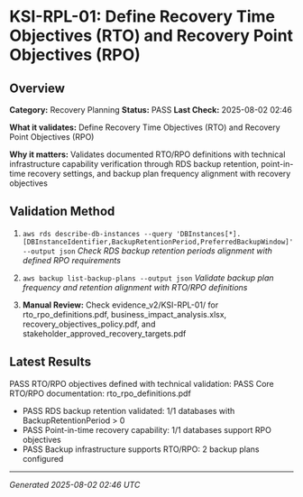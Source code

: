 # KSI-RPL-01: Define Recovery Time Objectives (RTO) and Recovery Point Objectives (RPO)

## Overview

**Category:** Recovery Planning
**Status:** PASS
**Last Check:** 2025-08-02 02:46

**What it validates:** Define Recovery Time Objectives (RTO) and Recovery Point Objectives (RPO)

**Why it matters:** Validates documented RTO/RPO definitions with technical infrastructure capability verification through RDS backup retention, point-in-time recovery settings, and backup plan frequency alignment with recovery objectives

## Validation Method

1. `aws rds describe-db-instances --query 'DBInstances[*].[DBInstanceIdentifier,BackupRetentionPeriod,PreferredBackupWindow]' --output json`
   *Check RDS backup retention periods alignment with defined RPO requirements*

2. `aws backup list-backup-plans --output json`
   *Validate backup plan frequency and retention alignment with RTO/RPO definitions*

3. **Manual Review:** Check evidence_v2/KSI-RPL-01/ for rto_rpo_definitions.pdf, business_impact_analysis.xlsx, recovery_objectives_policy.pdf, and stakeholder_approved_recovery_targets.pdf

## Latest Results

PASS RTO/RPO objectives defined with technical validation: PASS Core RTO/RPO documentation: rto_rpo_definitions.pdf
- PASS RDS backup retention validated: 1/1 databases with BackupRetentionPeriod > 0
- PASS Point-in-time recovery capability: 1/1 databases support RPO objectives
- PASS Backup infrastructure supports RTO/RPO: 2 backup plans configured

---
*Generated 2025-08-02 02:46 UTC*